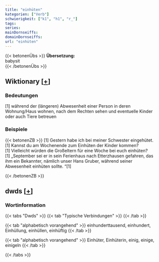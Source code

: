 ```yaml
---
title: "einhüten"
kategorien: ["Verb"]
schwierigkeit: ["k1", "h1", "r_"]
tags:
series:
mainDornseiffs:
domainDornseiffs:
url: "einhüten"
---
```


{{< betonenÜbs >}}
**Übersetzung:**  
babysit  
{{< /betonenÜbs >}}

## Wiktionary [[+](https://de.wiktionary.org/wiki/einhüten)]

### Bedeutungen
[1] während der (längeren) Abwesenheit einer Person in deren Wohnung/Haus wohnen, nach dem Rechten sehen und eventuelle Kinder oder auch Tiere betreuen  

### Beispiele
{{< betonenZB >}}
[1] Gestern habe ich bei meiner Schwester eingehütet.  
[1] Kannst du am Wochenende zum Einhüten der Kinder kommen?  
[1] Vielleicht würden die Großeltern für eine Woche bei euch einhüten?  
[1] „September sei er in sein Ferienhaus nach Etterzhausen gefahren, das ihm ein Bekannter, nämlich unser Hans Gruber, während seiner Abwesenheit einhüten sollte. “[1]  

{{< /betonenZB >}}


## dwds [[+](https://www.dwds.de/wb/einhüten)]

### Wortinformation
{{< tabs "Dwds" >}}
{{< tab "Typische Verbindungen" >}}
{{< /tab >}}

{{< tab "alphabetisch vorangehend" >}}
einhunderttausend, einhundert, Einhüllung, einhüllen, einhüftig
{{< /tab >}}

{{< tab "alphabetisch vorangehend" >}}
Einhüter, Einhüterin, einig, einige, einigeln
{{< /tab >}}

{{< /tabs >}}

